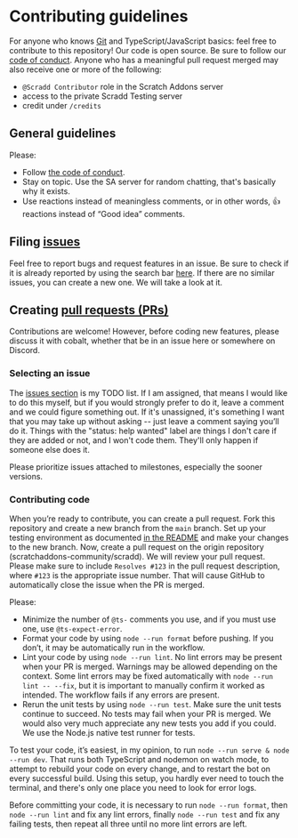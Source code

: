 # Contributing guidelines

For anyone who knows [Git](https://git-scm.com) and TypeScript/JavaScript basics: feel free to contribute to this
repository! Our code is open source. Be sure to follow our [code of conduct](CODE_OF_CONDUCT.md). Anyone who has a
meaningful pull request merged may also receive one or more of the following:

- `@Scradd Contributor` role in the Scratch Addons server
- access to the private Scradd Testing server
- credit under `/credits`

## General guidelines

Please:

- Follow [the code of conduct](CODE_OF_CONDUCT.md).
- Stay on topic. Use the SA server for random chatting, that's basically why it exists.
- Use reactions instead of meaningless comments, or in other words, 👍 reactions instead of “Good idea” comments.

## Filing [issues](https://docs.github.com/en/github/managing-your-work-on-github/about-issues)

Feel free to report bugs and request features in an issue. Be sure to check if it is already reported by using the
search bar [here](https://github.com/scratchaddons-community/scradd/issues). If there are no similar issues, you can
create a new one. We will take a look at it.

## Creating [pull requests (PRs)](https://docs.github.com/en/github/collaborating-with-issues-and-pull-requests/about-pull-requests)

Contributions are welcome! However, before coding new features, please discuss it with cobalt, whether that be in an
issue here or somewhere on Discord.

### Selecting an issue

The [issues section](https://github.com/scratchaddons-community/scradd/issues?q=is%3Aissue+is%3Aopen) is my TODO list.
If I am assigned, that means I would like to do this myself, but if you would strongly prefer to do it, leave a comment
and we could figure something out. If it's unassigned, it's something I want that you may take up without asking -- just
leave a comment saying you’ll do it. Things with the "status: help wanted" label are things I don't care if they are
added or not, and I won't code them. They'll only happen if someone else does it.

Please prioritize issues attached to milestones, especially the sooner versions.

### Contributing code

When you’re ready to contribute, you can create a pull request. Fork this repository and create a new branch from the
`main` branch. Set up your testing environment as documented [in the README](/README.md#setup) and make your changes to
the new branch. Now, create a pull request on the origin repository (scratchaddons-community/scradd). We will review
your pull request. Please make sure to include `Resolves #123` in the pull request description, where `#123` is the
appropriate issue number. That will cause GitHub to automatically close the issue when the PR is merged.

Please:

- Minimize the number of `@ts-` comments you use, and if you must use one, use `@ts-expect-error`.
- Format your code by using `node --run format` before pushing. If you don’t, it may be automatically run in the
  workflow.
- Lint your code by using `node --run lint`. No lint errors may be present when your PR is merged. Warnings may be
  allowed depending on the context. Some lint errors may be fixed automatically with `node --run lint -- --fix`, but it
  is important to manually confirm it worked as intended. The workflow fails if any errors are present.
- Rerun the unit tests by using `node --run test`. Make sure the unit tests continue to succeed. No tests may fail when
  your PR is merged. We would also very much appreciate any new tests you add if you could. We use the Node.js native
  test runner for tests.

To test your code, it’s easiest, in my opinion, to run `node --run serve & node --run dev`. That runs both TypeScript
and nodemon on watch mode, to attempt to rebuild your code on every change, and to restart the bot on every successful
build. Using this setup, you hardly ever need to touch the terminal, and there's only one place you need to look for
error logs.

Before committing your code, it is necessary to run `node --run format`, then `node --run lint` and fix any lint errors,
finally `node --run test` and fix any failing tests, then repeat all three until no more lint errors are left.
